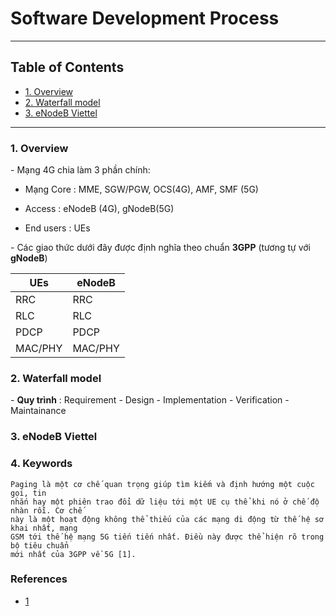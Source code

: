 # Software Development Process

___

## Table of Contents

- [1. Overview](#1)
- [2. Waterfall model](#2)
- [3. eNodeB Viettel](#3)

___

### 1. Overview

\- Mạng 4G chia làm 3 phần chính: 

+ Mạng Core : MME, SGW/PGW, OCS(4G), AMF, SMF (5G)

+ Access : eNodeB (4G), gNodeB(5G)

+ End users : UEs

\- Các giao thức dưới đây được định nghĩa theo chuẩn **3GPP** (tương tự với **gNodeB**)

| **UEs** | **eNodeB** |
|---|---|
| RRC | RRC |
| RLC | RLC |
| PDCP | PDCP |
| MAC/PHY | MAC/PHY | 

### 2. Waterfall model

\- **Quy trình** : Requirement - Design - Implementation - Verification - Maintainance


### 3. eNodeB Viettel


### 4. Keywords 

```
Paging là một cơ chế quan trọng giúp tìm kiếm và định hướng một cuộc gọi, tin
nhắn hay một phiên trao đổi dữ liệu tới một UE cụ thể khi nó ở chế độ nhàn rỗi. Cơ chế
này là một hoạt động không thể thiếu của các mạng di động từ thế hệ sơ khai nhất, mạng
GSM tới thế hệ mạng 5G tiến tiến nhất. Điều này được thể hiện rõ trong bộ tiêu chuẩn
mới nhất của 3GPP về 5G [1].
```


### References

- [1](http://lib.uet.vnu.edu.vn/bitstream/123456789/951/1/DVAnh_NoiDungLuanVan.pdf)

